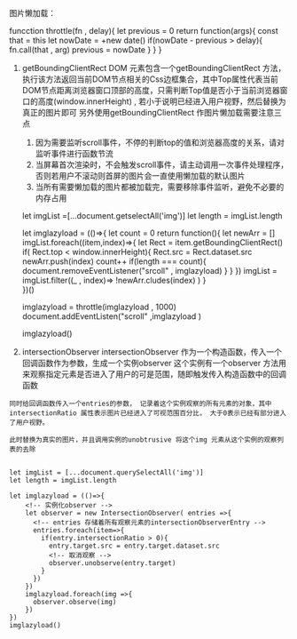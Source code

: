 图片懒加载：

funcction throttle(fn , delay){
    <!-- 定义时间戳 -->
    let previous = 0
    return function(args){
      const that = this
      let nowDate = +new date()
      if(nowDate - previous > delay){
        fn.call(that , arg)
        previous = nowDate
      }
    }
}





1. getBoundingClientRect
    DOM 元素包含一个getBoundingClientRect 方法，执行该方法返回当前DOM节点相关的Css边框集合，其中Top属性代表当前DOM节点距离浏览器窗口顶部的高度，只需判断Top值是否小于当前浏览器窗口的高度(window.innerHeight) , 若小于说明已经进入用户视野，然后替换为真正的图片即可
      另外使用getBoundingClientRect 作图片懒加载需要注意三点

      1. 因为需要监听scroll事件，不停的判断top的值和浏览器高度的关系，请对监听事件进行函数节流
      2. 当屏幕首次渲染时，不会触发scroll事件，请主动调用一次事件处理程序，否则若用户不滚动则首屏的图片会一直使用懒加载的默认图片
      3. 当所有需要懒加载的图片都被加载完，需要移除事件监听，避免不必要的内存占用


      let imgList =[...document.getselectAll('img')]
      let length = imgList.length

      let imglazyload = (()=>{
        let count = 0
        return function(){
          let newArr = []
          imgList.foreach((item,index)=>{
                    let Rect = item.getBoundingClientRect()
                    if( Rect.top < window.innerHeight){
                      Rect.src = Rect.dataset.src
                      newArr.push(index)
                      count++
                    if(length === count){
                      document.removeEventListener("srcoll" , imglazyload)
                    }
                }
            })
            <!-- 删除已加载完毕的图片 -->
          imgList = imgList.filter((_ , index)=> !newArr.cludes(index) )
          }  
      })()
    <!-- 执行函数节流 -->
    imglazyload = throttle(imglazyload , 1000)
    document.addEventListen("scroll" ,imglazyload )
    <!-- 手动执行一次 ， 加载首屏图片 -->
    imglazyload()


  


  2. intersectionObserver
    intersectionObserver 作为一个构造函数，传入一个回调函数作为参数，生成一个实例observer
    这个实例有一个observer 方法用来观察指定元素是否进入了用户的可是范围，随即触发传入构造函数中的回调函数

    同时给回调函数传入一个entries的参数， 记录着这个实例观察的所有元素的对象，其中intersectionRatio 属性表示图片已经进入了可视范围百分比， 大于0表示已经有部分进入了用户视野。

    此时替换为真实的图片，并且调用实例的unobtrusive 将这个img 元素从这个实例的观察列表的去除


    let imgList = [...document.querySelectAll('img')]
    let length = imgList.length
    
    let imglazyload = (()=>{
        <!-- 实例化observer -->
        let observer = new IntersectionObserver( entries =>{
          <!-- entries 存储着所有观察元素的intersectionObserverEntry -->
          entries.foreach(item=>{
            if(entry.intersectionRatio > 0){
              entry.target.src = entry.target.dataset.src
              <!-- 取消观察 -->
              observer.unobserve(entry.target)
            }
          })
        })
        imglazyload.foreach(img =>{
          observer.observe(img)
        })
    })
    imglazyload()